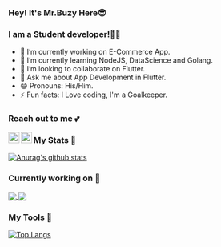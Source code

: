 ### Hey! It's Mr.Buzy Here😎

### I am a Student developer!👨‍🎓

- 🔭 I’m currently working on E-Commerce App.
- 🌱 I’m currently learning NodeJS, DataScience and Golang.
- 👯 I’m looking to collaborate on Flutter.
- 💬 Ask me about App Development in Flutter.
- 😄 Pronouns: His/Him.
- ⚡ Fun facts: I Love coding, I'm a Goalkeeper.

### Reach out to me 💕

[<img align="left" width="22" src="https://unpkg.com/simple-icons@v3/icons/linkedin.svg" />][linkedin]

[<img align="left" width="22" src="https://unpkg.com/simple-icons@v3/icons/twitter.svg" />][twitter]

### My Stats 🤩

[![Anurag's github stats](https://github-readme-stats.svarunid.vercel.app/api?username=svarunid&count_private=true&show_icons=true)](https://github.com/svarunid/github-readme-stats)

### Currently working on 🔭

<a href="https://github.com/svarunid/reactjs-practice">
  <img align="center" src="https://github-readme-stats.svarunid.vercel.app/api/pin/?username=svarunid&repo=reactjs-practice" />
</a>
<a href="https://github.com/svarunid/nodejs-practice">
  <img align="center" src="https://github-readme-stats.svarunid.vercel.app/api/pin/?username=svarunid&repo=nodejs-practice" />
</a>

### My Tools 🔨

[![Top Langs](https://github-readme-stats.svarunid.vercel.app/api/top-langs/?username=svarunid&layout=compact)](https://github.com/svarunid/github-readme-stats)

<br/>

[twitter]: https://www.twitter.com/svarunid/
[linkedin]: https://www.linkedin.com/in/svarunid/
